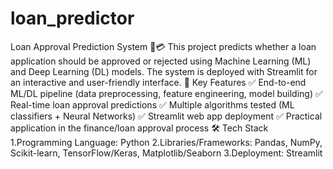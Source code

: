 # loan_predictor
Loan Approval Prediction System 🏦💳
This project predicts whether a loan application should be approved or rejected using Machine Learning (ML) and Deep Learning (DL) models. The system is deployed with Streamlit for an interactive and user-friendly interface.
📌 Key Features
✅ End-to-end ML/DL pipeline (data preprocessing, feature engineering, model building)
✅ Real-time loan approval predictions
✅ Multiple algorithms tested (ML classifiers + Neural Networks)
✅ Streamlit web app deployment
✅ Practical application in the finance/loan approval process
🛠️ Tech Stack
1.Programming Language: Python 
2.Libraries/Frameworks: Pandas, NumPy, Scikit-learn, TensorFlow/Keras, Matplotlib/Seaborn
3.Deployment: Streamlit

